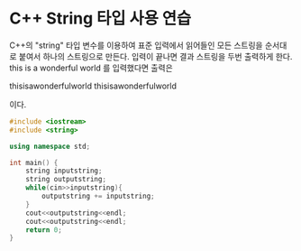
# C++ String 타입 사용 연습

C++의 "string" 타입 변수를 이용하여 표준 입력에서 읽어들인 모든 스트링을  순서대로 붙여서 하나의 스트링으로 만든다. 입력이 끝나면 결과 스트링을 두번 출력하게 한다.  
this is a wonderful world
 를 입력했다면  출력은 

thisisawonderfulworld
thisisawonderfulworld

 이다. 

```c++
#include <iostream>
#include <string>

using namespace std;

int main() {
	string inputstring;
	string outputstring;
	while(cin>>inputstring){
		outputstring += inputstring;
	}
	cout<<outputstring<<endl;
	cout<<outputstring<<endl;
	return 0;
}

```